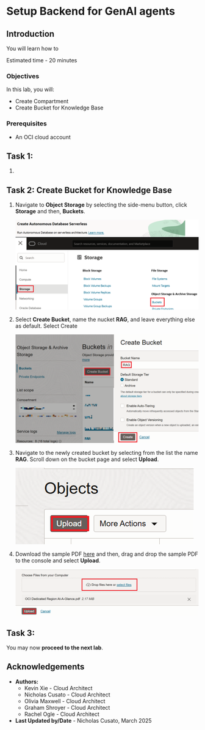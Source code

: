 # Setup Backend for GenAI agents

## Introduction

You will learn how to 

Estimated time - 20 minutes

### Objectives

In this lab, you will:
* Create Compartment
* Create Bucket for Knowledge Base

### Prerequisites

* An OCI cloud account

## Task 1: 

1. 

## Task 2: Create Bucket for Knowledge Base

1. Navigate to **Object Storage** by selecting the side-menu button, click **Storage** and then, **Buckets**.

	![Navigation menu to object storage buckets](./images/nav-buckets.png  "")

2. Select **Create Bucket**, name the nucket **RAG**, and leave everything else as default. Select Create

	![Create Bucket button](./images/create-bucket.png "")

3. Navigate to the newly created bucket by selecting from the list the name **RAG**. Scroll down on the bucket page and select **Upload**. 

	![Create Bucket button](./images/upload-pdf.png "")

4. Download the sample PDF [here](https://orasenatdpltsecitom03.objectstorage.us-phoenix-1.oci.customer-oci.com/p/ZtYD0BzBps8w3O2sYzLvnync2uSXfZk9SHSHdpaZAMnlxIVpVAEiGY4wmMKSZVEE/n/orasenatdpltsecitom03/b/RAG/o/OCI%20Dedicated%20Region%20At-A-Glance.pdf) and then, drag and drop the sample PDF to the console and select **Upload**.

	![Create Bucket button](./images/drop-pdf-upload.png "")

## Task 3: 

You may now **proceed to the next lab**.

## Acknowledgements

* **Authors:**
	* Kevin Xie - Cloud Architect
	* Nicholas Cusato - Cloud Architect
	* Olivia Maxwell - Cloud Architect
	* Graham Shroyer - Cloud Architect
	* Rachel Ogle - Cloud Architect
* **Last Updated by/Date** - Nicholas Cusato, March 2025
